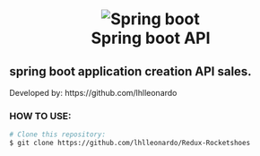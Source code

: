<h1 align="center">
    <img alt="Spring boot" src="https://e4developer.com/wp-content/uploads/2018/01/spring-boot.png" />
    <br>
    Spring boot API
</h1>
<h2>spring boot application creation API sales.</h2>
<p>Developed by: https://github.com/lhlleonardo</p>

<h3>HOW TO USE:</h3>

```bash
# Clone this repository:
$ git clone https://github.com/lhlleonardo/Redux-Rocketshoes
```
